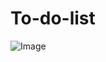 # To-do-list

![Image](https://github.com/user-attachments/assets/147827cf-313c-4052-bf0a-3287c804d502)
